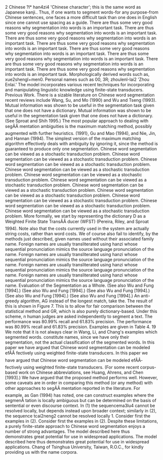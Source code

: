 2 Chinese ?l* han4zi4 'Chinese character'; this is the same word as Japanese kanji..
Thus, if one wants to segment words-for any purpose-from Chinese sentences, one faces a more difficult task than one does in English since one cannot use spacing as a guide.
There are thus some very good reasons why segmentation into words is an important task.
There are thus some very good reasons why segmentation into words is an important task.
There are thus some very good reasons why segmentation into words is an important task.
There are thus some very good reasons why segmentation into words is an important task.
There are thus some very good reasons why segmentation into words is an important task.
There are thus some very good reasons why segmentation into words is an important task.
There are thus some very good reasons why segmentation into words is an important task.
There are thus some very good reasons why segmentation into words is an important task.
Morphologically derived words such as, xue2shengl+men0.
Personal names such as 00, 3R; zhoulenl-lai2 'Zhou Enlai.'
The model incorporates various recent techniques for incorporating and manipulating linguistic knowledge using finite-state transducers.
Previous Work.
There is a sizable literature on Chinese word segmentation recent reviews include Wang, Su, and Mo (1990) and Wu and Tseng (1993).
Mutual information was shown to be useful in the segmentation task given that one does not have a dictionary.
Mutual information was shown to be useful in the segmentation task given that one does not have a dictionary.
(See Sproat and Shih 1995.)
The most popular approach to dealing with segÃÂ­ mentation ambiguities is the maximum matching method, possibly augmented with further heuristics.
(1991}, Gu and Mao (1994), and Nie, Jin, and Hannan (1994).
The simplest version of the maximum matching algorithm effectively deals with ambiguity by ignoring it, since the method is guaranteed to produce only one segmentation.
Chinese word segmentation can be viewed as a stochastic transduction problem.
Chinese word segmentation can be viewed as a stochastic transduction problem.
Chinese word segmentation can be viewed as a stochastic transduction problem.
Chinese word segmentation can be viewed as a stochastic transduction problem.
Chinese word segmentation can be viewed as a stochastic transduction problem.
Chinese word segmentation can be viewed as a stochastic transduction problem.
Chinese word segmentation can be viewed as a stochastic transduction problem.
Chinese word segmentation can be viewed as a stochastic transduction problem.
Chinese word segmentation can be viewed as a stochastic transduction problem.
Chinese word segmentation can be viewed as a stochastic transduction problem.
Chinese word segmentation can be viewed as a stochastic transduction problem.
More formally, we start by representing the dictionary D as a Weighted Finite State TransÃÂ­ ducer (WFST) (Pereira, Riley, and Sproat 1994).
Note also that the costs currently used in the system are actually string costs, rather than word costs.
We of course also fail to identify, by the methods just described, given names used without their associated family name.
Foreign names are usually transliterated using hanzi whose sequential pronunciation mimics the source language pronunciation of the name.
Foreign names are usually transliterated using hanzi whose sequential pronunciation mimics the source language pronunciation of the name.
Foreign names are usually transliterated using hanzi whose sequential pronunciation mimics the source language pronunciation of the name.
Foreign names are usually transliterated using hanzi whose sequential pronunciation mimics the source language pronunciation of the name.
Evaluation of the Segmentation as a Whole.
(See also Wu and Fung [1994].)
(See also Wu and Fung [1994].)
(See also Wu and Fung [1994].)
(See also Wu and Fung [1994].)
(See also Wu and Fung [1994].)
An anti-greedy algorithm, AG instead of the longest match, take the.
The result of this is shown in Figure 7.
This is to allow for fair comparison between the statistical method and GR, which is also purely dictionary-based.
Under this scheme, n human judges are asked independently to segment a text.
The performance was 80.99% recall and 61.83% precision.
The performance was 80.99% recall and 61.83% precision.
Examples are given in Table 4.
19 We note that it is not always clear in Wang, Li, and Chang's examples which segmented words.
constitute names, since we have only their segmentation, not the actual classification of the segmented words.
In this paper we have argued that Chinese word segmentation can be modeled efÃÂ­ fectively using weighted finite-state transducers.
In this paper we have argued that Chinese word segmentation can be modeled efÃÂ­ fectively using weighted finite-state transducers.
(For some recent corpus-based work on Chinese abbreviations, see Huang, Ahrens, and Chen [1993].)
We have argued that the proposed method performs well.
However, some caveats are in order in comparing this method (or any method) with other approaches to segÃÂ­ mentation reported in the literature.
For example, as Gan (1994) has noted, one can construct examples where the segmenÂ­ tation is locally ambiguous but can be determined on the basis of sentential or even discourse context.
In (1) the sequencema3lu4 cannot be resolved locally, but depends instead upon broader context; similarly in (2), the sequence tcai2neng2 cannot be resolved locally 1.
Consider first the examples in (2).
Consider first the examples in (2).
Despite these limitations, a purely finite-state approach to Chinese word segmentation enjoys a number of strong advantages.
The model described here thus demonstrates great potential for use in widespread applications.
The model described here thus demonstrates great potential for use in widespread applications.
Chang of Tsinghua University, Taiwan, R.O.C., for kindly providing us with the name corpora.